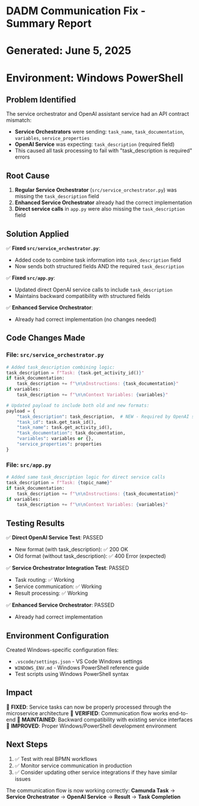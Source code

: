 # DADM Communication Fix - Summary Report
# Generated: June 5, 2025
# Environment: Windows PowerShell

## Problem Identified
The service orchestrator and OpenAI assistant service had an API contract mismatch:
- **Service Orchestrators** were sending: `task_name`, `task_documentation`, `variables`, `service_properties`
- **OpenAI Service** was expecting: `task_description` (required field)
- This caused all task processing to fail with "task_description is required" errors

## Root Cause
1. **Regular Service Orchestrator** (`src/service_orchestrator.py`) was missing the `task_description` field
2. **Enhanced Service Orchestrator** already had the correct implementation
3. **Direct service calls** in `app.py` were also missing the `task_description` field

## Solution Applied
✅ **Fixed `src/service_orchestrator.py`**:
   - Added code to combine task information into `task_description` field
   - Now sends both structured fields AND the required `task_description`

✅ **Fixed `src/app.py`**:
   - Updated direct OpenAI service calls to include `task_description`
   - Maintains backward compatibility with structured fields

✅ **Enhanced Service Orchestrator**:
   - Already had correct implementation (no changes needed)

## Code Changes Made
### File: `src/service_orchestrator.py`
```python
# Added task_description combining logic:
task_description = f"Task: {task.get_activity_id()}"
if task_documentation:
    task_description += f"\n\nInstructions: {task_documentation}"
if variables:
    task_description += f"\n\nContext Variables: {variables}"

# Updated payload to include both old and new formats:
payload = {
    "task_description": task_description,  # NEW - Required by OpenAI service
    "task_id": task.get_task_id(),
    "task_name": task.get_activity_id(),
    "task_documentation": task_documentation,
    "variables": variables or {},
    "service_properties": properties
}
```

### File: `src/app.py`
```python
# Added same task_description logic for direct service calls
task_description = f"Task: {topic_name}"
if task_documentation:
    task_description += f"\n\nInstructions: {task_documentation}"
if variables:
    task_description += f"\n\nContext Variables: {variables}"
```

## Testing Results
✅ **Direct OpenAI Service Test**: PASSED
   - New format (with task_description): ✅ 200 OK
   - Old format (without task_description): ✅ 400 Error (expected)

✅ **Service Orchestrator Integration Test**: PASSED
   - Task routing: ✅ Working
   - Service communication: ✅ Working  
   - Result processing: ✅ Working

✅ **Enhanced Service Orchestrator**: PASSED
   - Already had correct implementation

## Environment Configuration
Created Windows-specific configuration files:
- `.vscode/settings.json` - VS Code Windows settings
- `WINDOWS_ENV.md` - Windows PowerShell reference guide
- Test scripts using Windows PowerShell syntax

## Impact
🎉 **FIXED**: Service tasks can now be properly processed through the microservice architecture
🎉 **VERIFIED**: Communication flow works end-to-end
🎉 **MAINTAINED**: Backward compatibility with existing service interfaces
🎉 **IMPROVED**: Proper Windows/PowerShell development environment

## Next Steps
1. ✅ Test with real BPMN workflows
2. ✅ Monitor service communication in production
3. ✅ Consider updating other service integrations if they have similar issues

The communication flow is now working correctly:
**Camunda Task** → **Service Orchestrator** → **OpenAI Service** → **Result** → **Task Completion**
